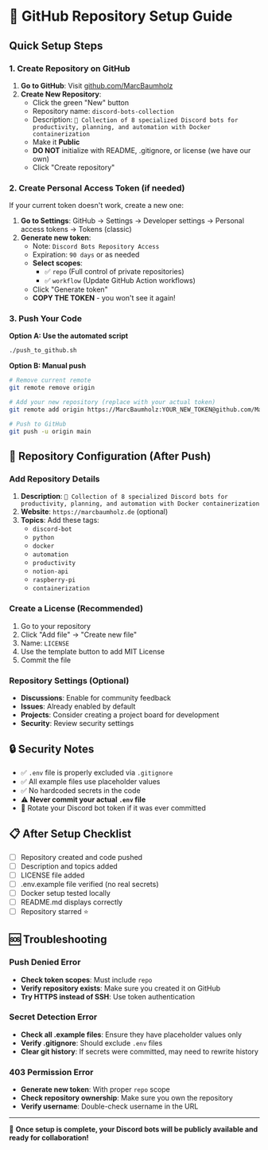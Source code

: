 # 🚀 GitHub Repository Setup Guide

## Quick Setup Steps

### 1. Create Repository on GitHub

1. **Go to GitHub**: Visit [github.com/MarcBaumholz](https://github.com/MarcBaumholz)
2. **Create New Repository**:
   - Click the green "New" button
   - Repository name: `discord-bots-collection`
   - Description: `🤖 Collection of 8 specialized Discord bots for productivity, planning, and automation with Docker containerization`
   - Make it **Public**
   - **DO NOT** initialize with README, .gitignore, or license (we have our own)
   - Click "Create repository"

### 2. Create Personal Access Token (if needed)

If your current token doesn't work, create a new one:

1. **Go to Settings**: GitHub → Settings → Developer settings → Personal access tokens → Tokens (classic)
2. **Generate new token**:
   - Note: `Discord Bots Repository Access`
   - Expiration: `90 days` or as needed
   - **Select scopes**:
     - ✅ `repo` (Full control of private repositories)
     - ✅ `workflow` (Update GitHub Action workflows)
   - Click "Generate token"
   - **COPY THE TOKEN** - you won't see it again!

### 3. Push Your Code

**Option A: Use the automated script**
```bash
./push_to_github.sh
```

**Option B: Manual push**
```bash
# Remove current remote
git remote remove origin

# Add your new repository (replace with your actual token)
git remote add origin https://MarcBaumholz:YOUR_NEW_TOKEN@github.com/MarcBaumholz/discord-bots-collection.git

# Push to GitHub
git push -u origin main
```

## 🎯 Repository Configuration (After Push)

### Add Repository Details
1. **Description**: `🤖 Collection of 8 specialized Discord bots for productivity, planning, and automation with Docker containerization`
2. **Website**: `https://marcbaumholz.de` (optional)
3. **Topics**: Add these tags:
   - `discord-bot`
   - `python`
   - `docker`
   - `automation`
   - `productivity`
   - `notion-api`
   - `raspberry-pi`
   - `containerization`

### Create a License (Recommended)
1. Go to your repository
2. Click "Add file" → "Create new file"
3. Name: `LICENSE`
4. Use the template button to add MIT License
5. Commit the file

### Repository Settings (Optional)
- **Discussions**: Enable for community feedback
- **Issues**: Already enabled by default
- **Projects**: Consider creating a project board for development
- **Security**: Review security settings

## 🔒 Security Notes

- ✅ `.env` file is properly excluded via `.gitignore`
- ✅ All example files use placeholder values
- ✅ No hardcoded secrets in the code
- ⚠️ **Never commit your actual `.env` file**
- 🔄 Rotate your Discord bot token if it was ever committed

## 📋 After Setup Checklist

- [ ] Repository created and code pushed
- [ ] Description and topics added
- [ ] LICENSE file added
- [ ] .env.example file verified (no real secrets)
- [ ] Docker setup tested locally
- [ ] README.md displays correctly
- [ ] Repository starred ⭐

## 🆘 Troubleshooting

### Push Denied Error
- **Check token scopes**: Must include `repo`
- **Verify repository exists**: Make sure you created it on GitHub
- **Try HTTPS instead of SSH**: Use token authentication

### Secret Detection Error
- **Check all .example files**: Ensure they have placeholder values only
- **Verify .gitignore**: Should exclude `.env` files
- **Clear git history**: If secrets were committed, may need to rewrite history

### 403 Permission Error
- **Generate new token**: With proper `repo` scope
- **Check repository ownership**: Make sure you own the repository
- **Verify username**: Double-check username in the URL

---

🎉 **Once setup is complete, your Discord bots will be publicly available and ready for collaboration!** 